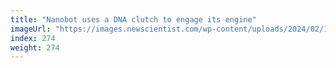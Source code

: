 ```yaml
---
title: "Nanobot uses a DNA clutch to engage its engine"
imageUrl: "https://images.newscientist.com/wp-content/uploads/2024/02/13124357/SEI_191150210.jpg?width=788"
index: 274
weight: 274
---
```

